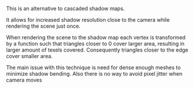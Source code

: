 This is an alternative to cascaded shadow maps.

It allows for increased shadow resolution close to the camera while rendering the scene just once.

When rendering the scene to the shadow map each vertex is transformed by a function such that triangles closer to 0
cover larger area, resulting in larger amount of texels covered. Consequently triangles closer to the edge
cover smaller area.

The main issue with this technique is need for dense enough meshes to minimize shadow bending.
Also there is no way to avoid pixel jitter when camera moves
